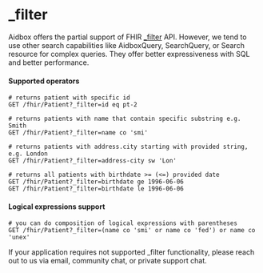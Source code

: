 # \_filter

Aidbox offers the partial support of FHIR [\_filter](https://www.hl7.org/fhir/search\_filter.html) API. However, we tend to use other search capabilities like AidboxQuery, SearchQuery, or Search resource for complex queries. They offer better expressiveness with SQL and better performance.

#### Supported operators

```
# returns patient with specific id
GET /fhir/Patient?_filter=id eq pt-2

# returns patients with name that contain specific substring e.g. Smith
GET /fhir/Patient?_filter=name co 'smi'

# returns patients with address.city starting with provided string, e.g. London
GET /fhir/Patient?_filter=address-city sw 'Lon'

# returns all patients with birthdate >= (<=) provided date
GET /fhir/Patient?_filter=birthdate ge 1996-06-06
GET /fhir/Patient?_filter=birthdate le 1996-06-06
```

#### Logical expressions support

```
# you can do composition of logical expressions with parentheses
GET /fhir/Patient?_filter=(name co 'smi' or name co 'fed') or name co 'unex'
```

If your application requires not supported \_filter functionality, please reach out to us via email, community chat, or private support chat.

